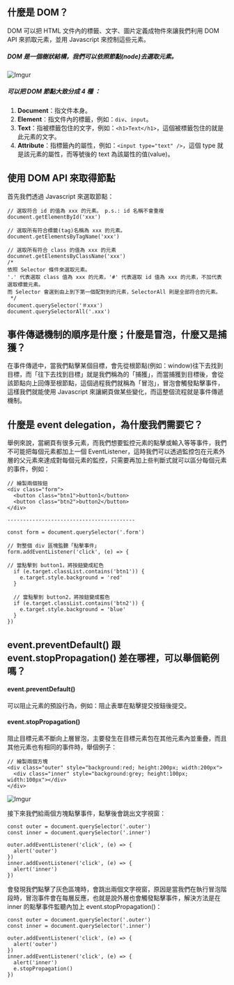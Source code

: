 ## 什麼是 DOM？

DOM 可以把 HTML 文件內的標籤、文字、圖片定義成物件來讓我們利用 DOM API 來抓取元素，並用 Javascript 來控制這些元素。

##### DOM 是一個樹狀結構，我們可以依照節點(node)去選取元素。

![Imgur](https://i.imgur.com/PPoXG8q.gif)

##### 可以把 DOM 節點大致分成 4 種 ：

1. **Document**：指文件本身。
2. **Element**：指文件內的標籤，例如：`div`、`input`。
3. **Text**：指被標籤包住的文字，例如：`<h1>Text</h1>`，這個被標籤包住的就是此元素的文字。
4. **Attribute**：指標籤內的屬性，例如：`<input type="text" />`，這個 type 就是該元素的屬性，而等號後的 text 為該屬性的值(value)。

## 使用 DOM API 來取得節點

首先我們透過 Javascript 來選取節點：

```
// 選取符合 id 的值為 xxx 的元素。 p.s.: id 名稱不會重複
document.getElementById('xxx')

// 選取所有符合標籤(tag)名稱為 xxx 的元素。
document.getElementsByTagName('xxx')

// 選取所有符合 class 的值為 xxx 的元素
documnet.getElementsByClassName('xxx')
/*
依照 Selector 條件來選取元素。
'.' 代表選取 class 值為 xxx 的元素，'#' 代表選取 id 值為 xxx 的元素，不加代表選取標籤元素。
而 Selector 會選到由上到下第一個配對到的元素，SelectorAll 則是全部符合的元素。
 */
document.querySelector('＃xxx')
document.querySelectorAll('.xxx')
```


## 事件傳遞機制的順序是什麼；什麼是冒泡，什麼又是捕獲？

在事件傳遞中，當我們點擊某個目標，會先從根節點(例如：window)往下去找到目標，而「往下去找到目標」就是我們稱為的「捕獲」，而當捕獲到目標後，會從該節點向上回傳至根節點，這個過程我們就稱為「冒泡」，冒泡會觸發點擊事件，這樣我們就能使用 Javascript 來讓網頁做某些變化，而這整個流程就是事件傳遞機制。

## 什麼是 event delegation，為什麼我們需要它？

舉例來說，當網頁有很多元素，而我們想要監控元素的點擊或輸入等等事件，我們不可能把每個元素都加上一個 EventListener，這時我們可以透過監控包在元素外層的父元素來達成對每個元素的監控，只需要再加上些判斷式就可以區分每個元素的事件，例如：

```
// 繪製兩個按鈕
<div class="form">
  <button class="btn1">button1</button>
  <button class="btn2">button2</button>
</div>

-----------------------------------------

const form = document.querySelector('.form')

// 對整個 div 區塊監聽「點擊事件」
form.addEventListener('click', (e) => {

// 當點擊到 button1，將按鈕變成紅色
  if (e.target.classList.contains('btn1')) {
    e.target.style.background = 'red'
  }
  
  // 當點擊到 button2，將按鈕變成藍色
  if (e.target.classList.contains('btn2')) {
    e.target.style.background = 'blue'
  }
})
```

## event.preventDefault() 跟 event.stopPropagation() 差在哪裡，可以舉個範例嗎？


#### **event.preventDefault()**

可以阻止元素的預設行為，例如：阻止表單在點擊提交按鈕後提交。

#### **event.stopPropagation()**

阻止目標元素不斷向上層冒泡，主要發生在目標元素包在其他元素內並重疊，而且其他元素也有相同的事件時，舉個例子：

```
// 繪製兩個方塊
<div class="outer" style="background:red; height:200px; width:200px">
  <div class="inner" style="background:grey; height:100px; width:100px"></div>
</div>
```
![Imgur](https://i.imgur.com/2NOrjTy.png?1)
 
 接下來我們給兩個方塊點擊事件，點擊後會跳出文字視窗：
 
```
const outer = document.querySelector('.outer')
const inner = document.querySelector('.inner')

outer.addEventListener('click', (e) => {
  alert('outer')
})
inner.addEventListener('click', (e) => {
  alert('inner')
})
```

會發現我們點擊了灰色區塊時，會跳出兩個文字視窗，原因是當我們在執行冒泡階段時，冒泡事件會在每層反應，也就是說外層也會觸發點擊事件，解決方法是在 inner 的點擊事件監聽內加上 event.stopPropagation()：

```
const outer = document.querySelector('.outer')
const inner = document.querySelector('.inner')

outer.addEventListener('click', (e) => {
  alert('outer')
})
inner.addEventListener('click', (e) => {
  alert('inner')
  e.stopPropagation()
})
```


